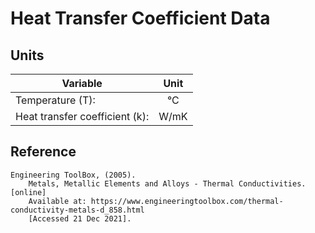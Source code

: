 # Heat Transfer Coefficient Data
## Units
|Variable                      |Unit    |
|------------------------------|:------:|
|Temperature (T):              |  °C    |
|Heat transfer coefficient (k):|  W/mK  |
## Reference
    Engineering ToolBox, (2005). 
        Metals, Metallic Elements and Alloys - Thermal Conductivities. [online] 
        Available at: https://www.engineeringtoolbox.com/thermal-conductivity-metals-d_858.html 
        [Accessed 21 Dec 2021].
